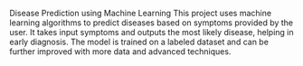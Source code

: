 Disease Prediction using Machine Learning
This project uses machine learning algorithms to predict diseases based on symptoms provided by the user. 
It takes input symptoms and outputs the most likely disease, helping in early diagnosis. 
The model is trained on a labeled dataset and can be further improved with more data and advanced techniques.
